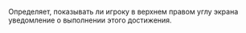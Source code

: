 Определяет, показывать ли игроку в верхнем правом углу экрана уведомление о выполнении этого достижения.
